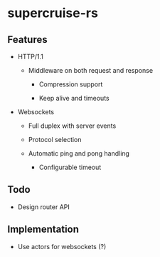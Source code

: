 # supercruise-rs

## Features

- HTTP/1.1

  - Middleware on both request and response

    - Compression support

    - Keep alive and timeouts

- Websockets

  - Full duplex with server events

  - Protocol selection

  - Automatic ping and pong handling
    
    - Configurable timeout

## Todo

- Design router API

## Implementation

- Use actors for websockets (?)
